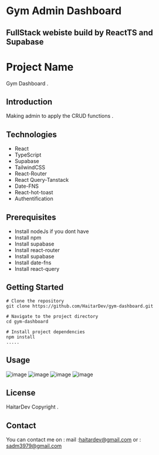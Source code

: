 # Gym Admin Dashboard
## FullStack webiste build by ReactTS and Supabase 

# Project Name

Gym Dashboard .

## Introduction

Making admin to apply the CRUD functions . 

## Technologies

- React
- TypeScript
- Supabase
- TailwindCSS
- React-Router
- React Query-Tanstack
- Date-FNS
- React-hot-toast
- Authentification

## Prerequisites

- Install nodeJs if you dont have
- Install npm
- Install supabase
- Install react-router
- Install supabase
- Install date-fns
- Install react-query 


## Getting Started

```shell
# Clone the repository
git clone https://github.com/HaitarDev/gym-dashboard.git

# Navigate to the project directory
cd gym-dashboard

# Install project dependencies
npm install
.....
```
## Usage
![image](https://github.com/HaitarDev/gym-dashboard/assets/95043946/5245331c-e642-4023-9144-0507ebbfff1c)
![image](https://github.com/HaitarDev/gym-dashboard/assets/95043946/43746d87-b3a3-4c61-ba17-789d1fea074f)
![image](https://github.com/HaitarDev/gym-dashboard/assets/95043946/d69ed288-1289-41a3-ae51-6d60b018aeea)
![image](https://github.com/HaitarDev/gym-dashboard/assets/95043946/4d5f8440-25d7-4547-bb09-2d1dd475c43c)





## License

HaitarDev Copyright .

## Contact
You can contact me on :
mail :haitardev@gmail.com
or : sadm3979@gmail.com 
